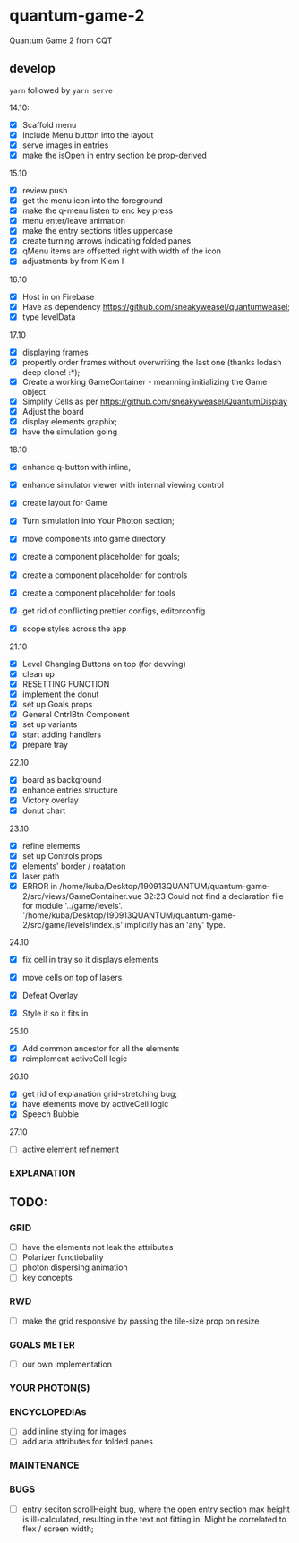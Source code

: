 # quantum-game-2
Quantum Game 2 from CQT

## develop
`yarn` followed by `yarn serve`

14.10:
- [x] Scaffold menu
- [x] Include Menu button into the layout
- [x] serve images in entries
- [x] make the isOpen in entry section be prop-derived

15.10
- [x] review push
- [x] get the menu icon into the foreground
- [x] make the q-menu listen to enc key press
- [x] menu enter/leave animation
- [x] make the entry sections titles uppercase
- [x] create turning arrows indicating folded panes
- [x] qMenu items are offsetted right with width of the icon
- [x] adjustments by from Klem I

16.10
- [x] Host in on Firebase
- [x] Have as dependency https://github.com/sneakyweasel/quantumweasel;
- [x] type levelData

17.10
- [x] displaying frames
- [x] propertly order frames without overwriting the last one (thanks lodash deep clone! :*);
- [x] Create a working GameContainer - meanning initializing the Game object
- [x] Simplify Cells as per https://github.com/sneakyweasel/QuantumDisplay
- [x] Adjust the board
- [x] display elements graphix;
- [x] have the simulation going

18.10
- [x] enhance q-button with inline,
- [x] enhance simulator viewer with internal viewing control
- [x] create layout for Game
- [x] Turn simulation into Your Photon section;
- [x] move components into game directory
- [x] create a component placeholder for goals;
- [x] create a component placeholder for controls
- [x] create a component placeholder for tools
- [x] get rid of conflicting prettier configs, editorconfig
- [x] scope styles across the app


21.10
- [x] Level Changing Buttons on top (for devving)
- [x] clean up
- [x] RESETTING FUNCTION
- [x] implement the donut
- [x] set up Goals props
- [x] General CntrlBtn Component
- [x] set up variants
- [x] start adding handlers
- [x] prepare tray

22.10
- [x] board as background
- [x] enhance entries structure
- [x] Victory overlay
- [x] donut chart

23.10
- [x] refine elements
- [x] set up Controls props
- [x] elements' border / roatation
- [x] laser path
- [x] ERROR in /home/kuba/Desktop/190913QUANTUM/quantum-game-2/src/views/GameContainer.vue 32:23 Could not find a declaration file for module '../game/levels'. '/home/kuba/Desktop/190913QUANTUM/quantum-game-2/src/game/levels/index.js' implicitly has an 'any' type.

24.10
- [x] fix cell in tray so it displays elements
- [x] move cells on top of lasers
- [x] Defeat Overlay
- [x] Style it so it fits in


25.10
- [x] Add common ancestor for all the elements
- [x] reimplement activeCell logic

26.10
- [x]  get rid of explanation grid-stretching bug;
- [x] have elements move by activeCell logic
- [x] Speech Bubble

27.10
- [ ] active element refinement


### EXPLANATION

## TODO:

### GRID
- [ ] have the elements not leak the attributes
- [ ] Polarizer functiobality
- [ ] photon dispersing animation
- [ ] key concepts

### RWD
- [ ] make the grid responsive by passing the tile-size prop on resize

### GOALS METER
- [ ] our own implementation

### YOUR PHOTON(S)

### ENCYCLOPEDIAs
- [ ] add inline styling for images
- [ ] add aria attributes for folded panes

### MAINTENANCE

### BUGS
- [ ] entry seciton scrollHeight bug, where the open entry section max height is ill-calculated, resulting in the text not fitting in. Might be correlated to flex / screen width;